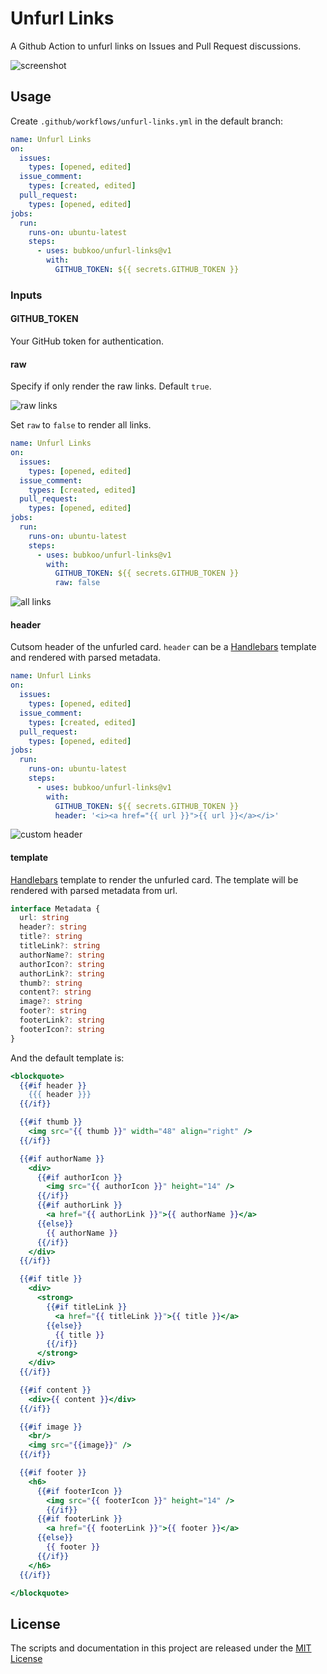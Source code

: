 # Unfurl Links

A Github Action to unfurl links on Issues and Pull Request discussions.

![screenshot](https://github.com/bubkoo/unfurl-links/blob/master/screenshots/default.jpg?raw=true)

## Usage

Create `.github/workflows/unfurl-links.yml` in the default branch:

```yml
name: Unfurl Links
on:
  issues:
    types: [opened, edited]
  issue_comment:
    types: [created, edited]
  pull_request:
    types: [opened, edited]
jobs:
  run:
    runs-on: ubuntu-latest
    steps:
      - uses: bubkoo/unfurl-links@v1
        with:
          GITHUB_TOKEN: ${{ secrets.GITHUB_TOKEN }}
```

### Inputs

#### GITHUB_TOKEN

Your GitHub token for authentication.

#### raw

Specify if only render the raw links. Default `true`.

![raw links](https://github.com/bubkoo/unfurl-links/blob/master/screenshots/raw-links.jpg?raw=true)

Set `raw` to `false` to render all links.

```yml
name: Unfurl Links
on:
  issues:
    types: [opened, edited]
  issue_comment:
    types: [created, edited]
  pull_request:
    types: [opened, edited]
jobs:
  run:
    runs-on: ubuntu-latest
    steps:
      - uses: bubkoo/unfurl-links@v1
        with:
          GITHUB_TOKEN: ${{ secrets.GITHUB_TOKEN }}
          raw: false
```

![all links](https://github.com/bubkoo/unfurl-links/blob/master/screenshots/all-links.jpg?raw=true)

#### header

Cutsom header of the unfurled card. `header` can be a [Handlebars](https://handlebarsjs.com/) template and rendered with parsed metadata.

```yml
name: Unfurl Links
on:
  issues:
    types: [opened, edited]
  issue_comment:
    types: [created, edited]
  pull_request:
    types: [opened, edited]
jobs:
  run:
    runs-on: ubuntu-latest
    steps:
      - uses: bubkoo/unfurl-links@v1
        with:
          GITHUB_TOKEN: ${{ secrets.GITHUB_TOKEN }}
          header: '<i><a href="{{ url }}">{{ url }}</a></i>'
```

![custom header](https://github.com/bubkoo/unfurl-links/blob/master/screenshots/custom-header.jpg?raw=true)

#### template

[Handlebars](https://handlebarsjs.com/) template to render the unfurled card. The template will be rendered with parsed metadata from url.

```ts
interface Metadata {
  url: string
  header?: string
  title?: string
  titleLink?: string
  authorName?: string
  authorIcon?: string
  authorLink?: string
  thumb?: string
  content?: string
  image?: string
  footer?: string
  footerLink?: string
  footerIcon?: string
}
```

And the default template is:

```hbs
<blockquote>
  {{#if header }}
    {{{ header }}}
  {{/if}}

  {{#if thumb }}
    <img src="{{ thumb }}" width="48" align="right" />
  {{/if}}

  {{#if authorName }}
    <div>
      {{#if authorIcon }}
        <img src="{{ authorIcon }}" height="14" />
      {{/if}}
      {{#if authorLink }}
        <a href="{{ authorLink }}">{{ authorName }}</a>
      {{else}}
        {{ authorName }}
      {{/if}}
    </div>
  {{/if}}

  {{#if title }}
    <div>
      <strong>
        {{#if titleLink }}
          <a href="{{ titleLink }}">{{ title }}</a>
        {{else}}
          {{ title }}
        {{/if}}
      </strong>
    </div>
  {{/if}}

  {{#if content }}
    <div>{{ content }}</div>
  {{/if}}

  {{#if image }}
    <br/>
    <img src="{{image}}" />
  {{/if}}

  {{#if footer }}
    <h6>
      {{#if footerIcon }}
        <img src="{{ footerIcon }}" height="14" />
        {{/if}}
      {{#if footerLink }}
        <a href="{{ footerLink }}">{{ footer }}</a>
      {{else}}
        {{ footer }}
      {{/if}}
    </h6>
  {{/if}}

</blockquote>
```

## License

The scripts and documentation in this project are released under the [MIT License](LICENSE)
